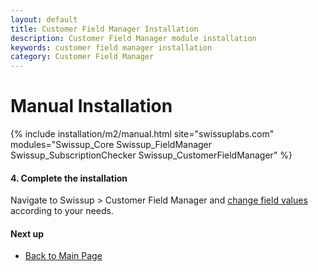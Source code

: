 ```yaml
---
layout: default
title: Customer Field Manager Installation
description: Customer Field Manager module installation
keywords: customer field manager installation
category: Customer Field Manager
---
```


# Manual Installation

{% include installation/m2/manual.html site="swissuplabs.com" modules="Swissup_Core Swissup_FieldManager Swissup_SubscriptionChecker Swissup_CustomerFieldManager" %}

#### 4. Complete the installation

Navigate to Swissup > Customer Field Manager and
[change field values](/m2/extensions/customer-field-manager/usage/) according to your needs.

#### Next up

 -  [Back to Main Page](../)
